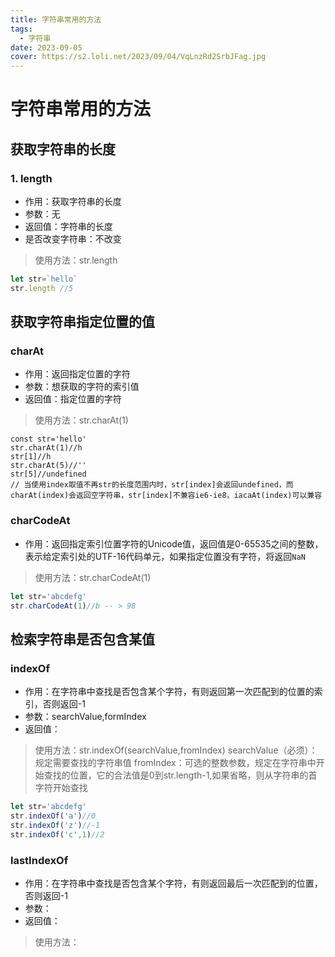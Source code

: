 ```yaml
---
title: 字符串常用的方法
tags:
  - 字符串
date: 2023-09-05
cover: https://s2.loli.net/2023/09/04/VqLnzRd2SrbJFag.jpg
---
```

# 字符串常用的方法

## 获取字符串的长度

### 1. length

- 作用：获取字符串的长度
- 参数：无
- 返回值：字符串的长度
- 是否改变字符串：不改变

> 使用方法：str.length

```javascript
let str=`hello`
str.length //5
```

## 获取字符串指定位置的值

### charAt

- 作用：返回指定位置的字符
- 参数：想获取的字符的索引值
- 返回值：指定位置的字符

> 使用方法：str.charAt(1)

```javascrpt
const str='hello'
str.charAt(1)//h
str[1]//h
str.charAt(5)//''
str[5]//undefined
// 当使用index取值不再str的长度范围内时，str[index]会返回undefined，而charAt(index)会返回空字符串，str[index]不兼容ie6-ie8，iacaAt(index)可以兼容
```

### charCodeAt

- 作用：返回指定索引位置字符的Unicode值，返回值是0-65535之间的整数，表示给定索引处的UTF-16代码单元，如果指定位置没有字符，将返回`NaN`

> 使用方法：str.charCodeAt(1)

```javascript
let str='abcdefg'
str.charCodeAt(1)//b -- > 98
```

## 检索字符串是否包含某值

### indexOf

- 作用：在字符串中查找是否包含某个字符，有则返回第一次匹配到的位置的索引，否则返回-1
- 参数：searchValue,formIndex
- 返回值：

> 使用方法：str.indexOf(searchValue,fromIndex)
> searchValue（必须）：规定需要查找的字符串值
> fromIndex：可选的整数参数，规定在字符串中开始查找的位置，它的合法值是0到str.length-1,如果省略，则从字符串的首字符开始查找


```javascript
let str='abcdefg'
str.indexOf('a')//0
str.indexOf('z')//-1
str.indexOf('c',1)//2
```

### lastIndexOf

- 作用：在字符串中查找是否包含某个字符，有则返回最后一次匹配到的位置，否则返回-1
- 参数：
- 返回值：

> 使用方法：